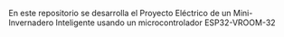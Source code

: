 En este repositorio se desarrolla el Proyecto Eléctrico de un Mini-Invernadero Inteligente usando un microcontrolador ESP32-VROOM-32
